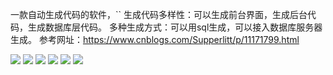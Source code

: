 
一款自动生成代码的软件，``
	生成代码多样性：可以生成前台界面，生成后台代码，生成数据库层代码。
	多种生成方式：可以用sql生成，可以接入数据库服务器生成。
参考网址：https://www.cnblogs.com/Supperlitt/p/11171799.html

![](https://github.com/supperlitt/WebAutoCodeOnline/image/db_1.png)
![](https://github.com/supperlitt/WebAutoCodeOnline/image/db_2.png)
![](https://github.com/supperlitt/WebAutoCodeOnline/image/db_3.png)
![](https://github.com/supperlitt/WebAutoCodeOnline/image/db_4.png)
![](https://github.com/supperlitt/WebAutoCodeOnline/image/db_proj.png)
![](https://github.com/supperlitt/WebAutoCodeOnline/image/db_web.png)


